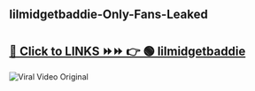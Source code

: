 
 ## lilmidgetbaddie-Only-Fans-Leaked

# <h2><a href="https://clipsfans.com/lilmidgetbaddie&ref=git">🔗 Click to LINKS ⏩⏩ 👉 🟢 lilmidgetbaddie </a></h2>

<a href="https://clipsfans.com/lilmidgetbaddie&ref=git" rel="nofollow" data-target="animated-image.originalLink"><img src="https://i.ibb.co.com/xMMVF88/686577567.gif" alt="Viral Video Original" style="max-width: 100%; display: inline-block;" data-target="animated-image.originalImage"></a>
